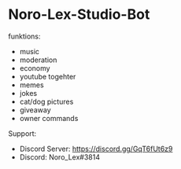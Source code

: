 # Noro-Lex-Studio-Bot
 funktions:
 - music
 - moderation
 - economy
 - youtube togehter
 - memes
 - jokes
 - cat/dog pictures
 - giveaway
 - owner commands
 
 
 Support:
 - Discord Server: https://discord.gg/GqT6fUt6z9
 - Discord: Noro_Lex#3814
